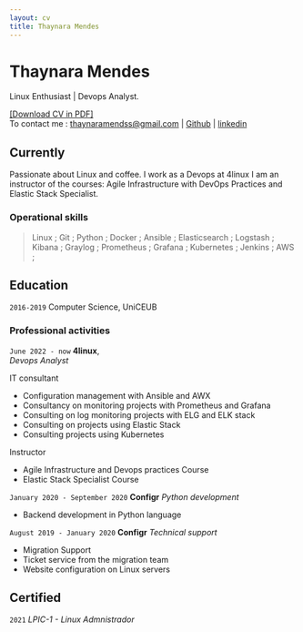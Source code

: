 ```yaml
---
layout: cv
title: Thaynara Mendes
---
```


# Thaynara Mendes
Linux Enthusiast | Devops Analyst.

<div id="webaddress">
<a href="https://thaycafe.github.io/cv/curriculum.pdf">[Download CV in PDF]</a>
</div>


<div id="webaddress">
To contact me : <a href="mailto:thaynaramendss@gmail.com">thaynaramendss@gmail.com</a>
| <a href="https://github.com/thaycafe">Github</a>
| <a href="https://www.linkedin.com/in/thaynaramendss/">linkedin</a>
</div>


## Currently

Passionate about Linux and coffee. I work as a Devops at 4linux I am an instructor of the courses: Agile Infrastructure with DevOps Practices and Elastic Stack Specialist.

### Operational skills

> Linux ; Git ; Python ; Docker ; Ansible ; Elasticsearch ; Logstash ; Kibana ; Graylog ; Prometheus ; Grafana ; Kubernetes ; Jenkins ; AWS ;


## Education

`2016-2019` Computer Science, UniCEUB


### Professional activities

`June 2022 - now`
__4linux__,   
_Devops Analyst_

IT consultant
 - Configuration management with Ansible and AWX
 - Consultancy on monitoring projects with Prometheus and Grafana
 - Consulting on log monitoring projects with ELG and ELK stack
 - Consulting on projects using Elastic Stack
 - Consulting projects using Kubernetes

Instructor
 - Agile Infrastructure and Devops practices Course
 - Elastic Stack Specialist Course


`January 2020 - September 2020`
__Configr__
_Python development_

- Backend development in Python language


`August 2019 - January 2020`
__Configr__
_Technical support_

- Migration Support
- Ticket service from the migration team
- Website configuration on Linux servers



## Certified

`2021`  _LPIC-1 - Linux Admnistrador_



<!-- ### Footer
Updated Thursday, October 20, 2022 -->


